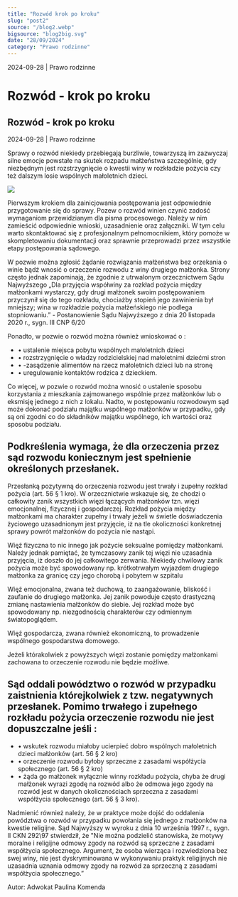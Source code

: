```yaml
---
title: "Rozwód krok po kroku"
slug: "post2"
source: "/blog2.webp"
bigsource: "blog2big.svg"
date: "28/09/2024"
category: "Prawo rodzinne"
---
```


<div class="relative bg-[url(/post2.jpg)] bg-cover bg-center bg-no-repeat h-[344px] w-[87vw] max-w-[1440px] object-cover hidden lg:block xl:mx-auto">
  <!-- Overlay div for the darker background -->
  <div class="absolute inset-0 bg-black opacity-30"></div>

  <!-- Content on top of the overlay -->
  <div class="absolute bottom-4 left-4 flex flex-col gap-2">
    <div class="text-sm pt-2 pb-4 text-white">
      <span>2024-09-28</span> | <span>Prawo rodzinne</span>
      <h1 class="text-3xl font-semibold">Rozwód - krok po kroku</h1>
    </div>
  </div>
</div>

<section class="font-sens md:max-w-[700px] md:mx-auto">
<div class="block lg:hidden">
<h1 class=" text-3xl font-semibold">Rozwód - krok po kroku</h1>

<div class="text-sm pt-2 pb-4">
  <span>2024-09-28</span> | <span>Prawo rodzinne</span>
</div>
</div>

<div class="pl-5 border-l-2 border-[#B58C67] lg:mt-8">
<p class="text-xl">
  Sprawy o rozwód niekiedy przebiegają burzliwie, towarzyszą im zazwyczaj silne emocje powstałe na skutek rozpadu małżeństwa szczególnie, gdy niezbędnym jest rozstrzygnięcie o kwestii winy w rozkładzie pożycia czy też dalszym losie wspólnych małoletnich dzieci.
</p>
</div>

<div class="pt-10 lg:hidden">
<img src="/post2.jpg" />
</div>

<div class="pt-10 flex flex-col gap-8 ">
<!-- <h2 class="text-xl font-semibold">Bezprawne uprowadzenie a bezprawne zatrzymanie.</h2> -->
<p>Pierwszym krokiem dla zainicjowania postępowania jest odpowiednie przygotowanie się do sprawy. Pozew o rozwód winien czynić zadość wymaganiom przewidzianym dla pisma procesowego. Należy w nim zamieścić odpowiednie wnioski, uzasadnienie oraz załączniki. W tym celu warto skontaktować się z profesjonalnym pełnomocnikiem, który pomoże w skompletowaniu dokumentacji oraz sprawnie przeprowadzi przez wszystkie etapy postępowania sądowego.</p>
<p>W pozwie można zgłosić żądanie rozwiązania małżeństwa bez orzekania o winie bądź wnosić o orzeczenie rozwodu z winy drugiego małżonka. Strony często jednak zapominają, że zgodnie z utrwalonym orzecznictwem Sądu Najwyższego <span class="italic">„Dla przyjęcia współwiny za rozkład pożycia między małżonkami wystarczy, gdy drugi małżonek swoim postępowaniem przyczynił się do tego rozkładu, chociażby stopień jego zawinienia był mniejszy; wina w rozkładzie pożycia małżeńskiego nie podlega stopniowaniu.”</span> - Postanowienie Sądu Najwyższego z dnia 20 listopada 2020 r., sygn. III CNP 6/20</p>
<p>Ponadto, w pozwie o rozwód można również wnioskować o :</p>
<ul>
<li class="pl-4">&#8226; ustalenie miejsca pobytu wspólnych małoletnich dzieci</li>
<li class="pl-4">&#8226; rozstrzygnięcie o władzy rodzicielskiej nad małoletnimi dziećmi stron</li>
<li class="pl-4">&#8226; -zasądzenie alimentów na rzecz małoletnich dzieci lub na stronę</li>
<li class="pl-4">&#8226; uregulowanie kontaktów rodzica z dzieckiem.</li>
</ul>

<p>Co więcej, w pozwie o rozwód można wnosić o ustalenie sposobu korzystania z mieszkania zajmowanego wspólnie przez małżonków lub o eksmisję jednego z nich z lokalu. Nadto, w postępowaniu rozwodowym sąd może dokonać podziału majątku wspólnego małżonków w przypadku, gdy są oni zgodni co do składników majątku wspólnego, ich wartości oraz sposobu podziału. </p>
</div>

<div class="flex flex-col gap-4 pt-8">
<h2 class="text-xl font-semibold">Podkreślenia wymaga, że dla orzeczenia przez sąd rozwodu koniecznym jest spełnienie określonych przesłanek.</h2>
<p>Przesłanką pozytywną do orzeczenia rozwodu jest trwały i zupełny rozkład pożycia (art. 56 § 1 kro). W orzecznictwie wskazuje się, że chodzi o całkowity zanik wszystkich więzi łączących małżonków tzn. więzi emocjonalnej, fizycznej i gospodarczej. Rozkład pożycia między małżonkami ma charakter zupełny i trwały jeżeli w świetle doświadczenia życiowego uzasadnionym jest przyjęcie, iż na tle okoliczności konkretnej sprawy powrót małżonków do pożycia nie nastąpi.</p>
<p>Więź fizyczna to nic innego jak pożycie seksualne pomiędzy małżonkami. Należy jednak pamiętać, że tymczasowy zanik tej więzi nie uzasadnia przyjęcia, iż doszło do jej całkowitego zerwania.  Niekiedy chwilowy zanik pożycia może być spowodowany np. krótkotrwałym wyjazdem drugiego małżonka za granicę czy jego chorobą i pobytem w szpitalu</p>
<p>Więź emocjonalna, zwana też duchową, to zaangażowanie, bliskość i zaufanie do drugiego małżonka. Jej zanik powoduje często drastyczną zmianę nastawienia małżonków do siebie. Jej rozkład może być spowodowany np. niezgodnością charakterów czy odmiennym światopoglądem.</p>
<p>Więź gospodarcza, zwana również ekonomiczną, to prowadzenie wspólnego gospodarstwa domowego.</p>
<p>Jeżeli którakolwiek z powyższych więzi zostanie pomiędzy małżonkami zachowana to orzeczenie rozwodu nie będzie możliwe.</p>
</div>

<div class="flex flex-col gap-4 pt-8">
<h2 class="text-xl font-semibold">Sąd oddali powództwo o rozwód w przypadku zaistnienia którejkolwiek z tzw. negatywnych przesłanek. Pomimo trwałego i zupełnego rozkładu pożycia orzeczenie rozwodu nie jest dopuszczalne jeśli :</h2>
<ul>
<li class="pl-4">&#8226; wskutek rozwodu miałoby ucierpieć dobro wspólnych małoletnich dzieci małżonków (art. 56 § 2 kro)</li>
<li class="pl-4">&#8226; orzeczenie rozwodu byłoby sprzeczne z zasadami współżycia społecznego (art. 56 § 2 kro)</li>
<li class="pl-4">&#8226; żąda go małżonek wyłącznie winny rozkładu pożycia, chyba że drugi małżonek wyrazi zgodę na rozwód albo że odmowa jego zgody na rozwód jest w danych okolicznościach sprzeczna z zasadami współżycia społecznego (art. 56 § 3 kro).</li>
</ul>
<p?>Nadmienić również należy, że w praktyce może dojść do oddalenia powództwa o rozwód w przypadku powołania się jednego z małżonków na kwestie religijne. Sąd Najwyższy w wyroku z dnia 10 września 1997 r., sygn. II CKN 292\97 stwierdził, że <span class="italic">"Nie można podzielić stanowiska, że motywy moralne i religijne odmowy zgody na rozwód są sprzeczne z zasadami współżycia społecznego. Argument, że osoba wierząca i rozwiedziona bez swej winy, nie jest dyskryminowana w wykonywaniu praktyk religijnych nie uzasadnia uznania odmowy zgody na rozwód za sprzeczną z zasadami współżycia społecznego.”</span></p>
</div>

<p class="py-4">Autor: Adwokat Paulina Komenda</p>

<div class="mt-1 w-full h-[2px] bg-[#B58C67]"></div>
</section>
